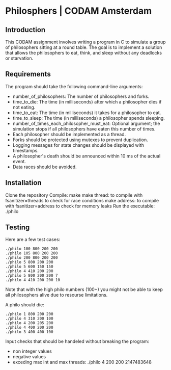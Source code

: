 # Philosphers | CODAM Amsterdam

## Introduction
This CODAM assignment involves writing a program in C to simulate a group of philosophers sitting at a round table. The goal is to implement a solution that allows the philosophers to eat, think, and sleep without any deadlocks or starvation.

## Requirements
The program should take the following command-line arguments:
  - number_of_philosophers: The number of philosophers and forks.
  - time_to_die: The time (in milliseconds) after which a philosopher dies if not eating.
  - time_to_eat: The time (in milliseconds) it takes for a philosopher to eat.
  - time_to_sleep: The time (in milliseconds) a philosopher spends sleeping.
  - number_of_times_each_philosopher_must_eat: Optional argument; the simulation stops if all philosophers have eaten this number of times.
- Each philosopher should be implemented as a thread.
- Forks should be protected using mutexes to prevent duplication.
- Logging messages for state changes should be displayed with timestamps.
- A philosopher's death should be announced within 10 ms of the actual event.
- Data races should be avoided.

## Installation
Clone the repository
Compile: 
	make 
	make thread: to compile with fsanitizer=threads to check for race conditions
	make address: to compile with fsanitizer=address to check for memory leaks
Run the executable: ./philo

## Testing
Here are a few test cases:

	./philo 100 800 200 200
	./philo 105 800 200 200
	./philo 200 800 200 200
	./philo 5 800 200 200
	./philo 5 600 150 150
	./philo 4 410 200 200
	./philo 5 800 200 200 7
	./philo 4 410 200 200 10
Note that with the high philo numbers (100+) you might not be able to keep all philosophers alive due to resourse limitations. 

A philo should die:

	./philo 1 800 200 200
	./philo 4 310 200 100
	./philo 4 200 205 200
	./philo 4 400 200 200
	./philo 3 400 400 100

Input checks that should be handeled without breaking the program:
- non integer values
- negative values
- exceding max int and max threads:
		./philo 4 200 200 2147483648